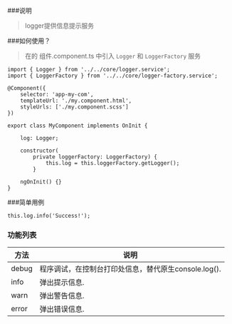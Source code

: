###说明
> logger提供信息提示服务

###如何使用？

> 在的 组件.component.ts 中引入 `Logger` 和 `LoggerFactory` 服务

    import { Logger } from '../../core/logger.service';
    import { LoggerFactory } from '../../core/logger-factory.service';

    @Component({
        selector: 'app-my-com',
        templateUrl: './my.component.html',
        styleUrls: ['./my.component.scss']
    })

    export class MyComponent implements OnInit {

        log: Logger;

        constructor(
            private loggerFactory: LoggerFactory) {
                this.log = this.loggerFactory.getLogger();
            }

        ngOnInit() {}
    }

###简单用例

    this.log.info('Success!');

### 功能列表

方法                           | 说明
-------------------------------|---------------------------------------------
debug                         | 程序调试，在控制台打印处信息，替代原生console.log().
info                          | 弹出提示信息.
warn                          | 弹出警告信息.
error                         | 弹出错误信息.